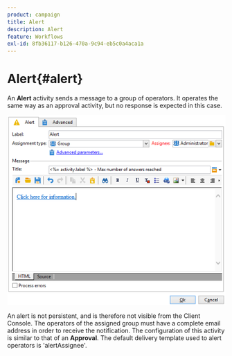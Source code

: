```yaml
---
product: campaign
title: Alert
description: Alert
feature: Workflows
exl-id: 8fb36117-b126-470a-9c94-eb5c0a4aca1a
---
```

# Alert{#alert}



An **Alert** activity sends a message to a group of operators. It operates the same way as an approval activity, but no response is expected in this case.

![](assets/edit_alerte.png)

An alert is not persistent, and is therefore not visible from the Client Console. The operators of the assigned group must have a complete email address in order to receive the notification. The configuration of this activity is similar to that of an **Approval**. The default delivery template used to alert operators is 'alertAssignee'.
